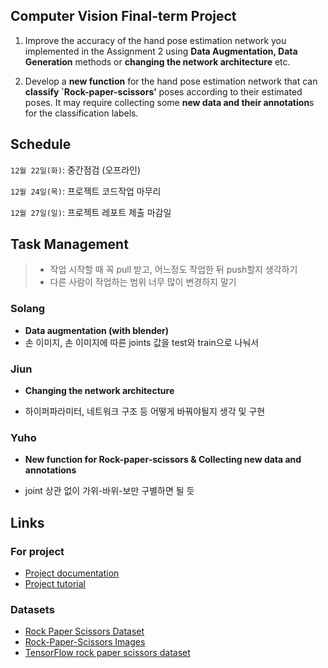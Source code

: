 ## Computer Vision Final-term Project

1. Improve the accuracy of the hand pose estimation network you implemented in the Assignment 2 using **Data Augmentation, Data Generation** methods or **changing the network architecture** etc.

2. Develop a **new function** for the hand pose estimation network that can **classify `Rock-paper-scissors’** poses according to their estimated poses. It may require collecting some **new data and their annotation**s for the classification labels.

## Schedule

`12월 22일(화)`: 중간점검 (오프라인)

`12월 24일(목)`: 프로젝트 코드작업 마무리

`12월 27일(일)`: 프로젝트 레포트 제출 마감일

## Task Management

> - 작업 시작할 때 꼭 pull 받고, 어느정도 작업한 뒤 push할지 생각하기
> - 다른 사람이 작업하는 범위 너무 많이 변경하지 말기

### Solang

- **Data augmentation (with blender)**
- 손 이미지, 손 이미지에 따른 joints 값을 test와 train으로 나눠서

### Jiun

- **Changing the network architecture**

- 하이퍼파라미터, 네트워크 구조 등 어떻게 바꿔야될지 생각 및 구현

### Yuho

- **New function for Rock-paper-scissors & Collecting new data and annotations**

- joint 상관 없이 가위-바위-보만 구별하면 될 듯 

## Links

### For project

- [Project documentation](https://docs.google.com/document/d/1iPUQRkmHUErm2oIvBxyi5orJ25cLtbkMdiuc6MEMdkc/edit)
- [Project tutorial](https://www.notion.so/CSE48001_Final-Project-Data-Augmentation-Tutorial_kor-c07a3b43a122429db5b2d3553213a65c)

### Datasets

- [Rock Paper Scissors Dataset](https://www.kaggle.com/sanikamal/rock-paper-scissors-dataset)
- [Rock-Paper-Scissors Images](https://www.kaggle.com/drgfreeman/rockpaperscissors)
- [TensorFlow rock paper scissors dataset](https://www.tensorflow.org/datasets/catalog/rock_paper_scissors)